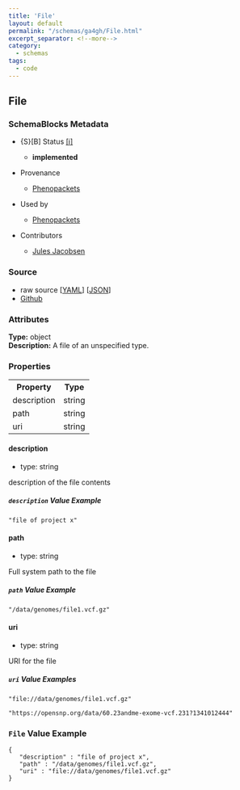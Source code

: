 ```yaml
---
title: 'File'
layout: default
permalink: "/schemas/ga4gh/File.html"
excerpt_separator: <!--more-->
category:
  - schemas
tags:
  - code
---
```



## File

### SchemaBlocks Metadata

* {S}[B] Status  [[i]](https://schemablocks.org/about/sb-status-levels.html)
    - __implemented__


* Provenance  

    - [Phenopackets](https://github.com/phenopackets/phenopacket-schema/blob/master/docs/file.rst)  

* Used by  

    - [Phenopackets](https://github.com/phenopackets/phenopacket-schema/blob/master/docs/file.rst)  

* Contributors  

    - [Jules Jacobsen](https://orcid.org/0000-0002-3265-15918)  
<!--more-->

### Source

* raw source [[YAML](./File.yaml)] [[JSON](./File.json)] 
* [Github](https://github.com/ga4gh-schemablocks/playground/blob/master/sb-meta/File.yaml)

### Attributes
  
__Type:__ object  
__Description:__ A file of an unspecified type.


### Properties

<table>
  <tr>
    <th>Property</th>
    <th>Type</th>
  </tr>
  <tr>
    <td>description</td>
    <td>string</td>
  </tr>
  <tr>
    <td>path</td>
    <td>string</td>
  </tr>
  <tr>
    <td>uri</td>
    <td>string</td>
  </tr>

</table>

    
#### description

* type: string

description of the file contents

##### `description` Value Example  

```
"file of project x"
```
    
#### path

* type: string

Full system path to the file

##### `path` Value Example  

```
"/data/genomes/file1.vcf.gz"
```
    
#### uri

* type: string

URI for the file

##### `uri` Value Examples  

```
"file://data/genomes/file1.vcf.gz"
```
```
"https://opensnp.org/data/60.23andme-exome-vcf.231?1341012444"
```


### `File` Value Example  

```
{
   "description" : "file of project x",
   "path" : "/data/genomes/file1.vcf.gz",
   "uri" : "file://data/genomes/file1.vcf.gz"
}
```


